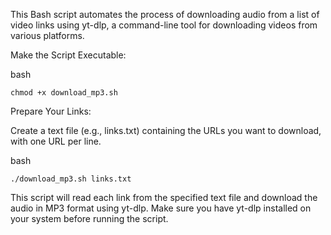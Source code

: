 This Bash script automates the process of downloading audio from a list of video links using yt-dlp, a command-line tool for downloading videos from various platforms.


Make the Script Executable:

bash

    chmod +x download_mp3.sh

Prepare Your Links:

Create a text file (e.g., links.txt) containing the URLs you want to download, with one URL per line.


bash

    ./download_mp3.sh links.txt

This script will read each link from the specified text file and download the audio in MP3 format using yt-dlp. Make sure you have yt-dlp installed on your system before running the script.
